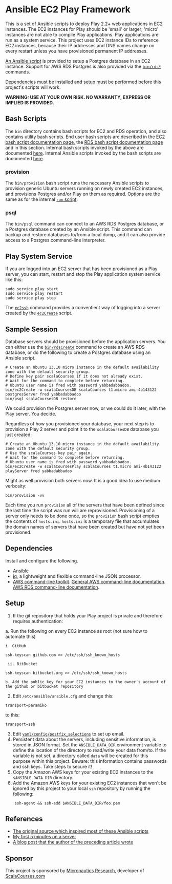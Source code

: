 # Ansible EC2 Play Framework
This is a set of Ansible scripts to deploy Play 2.2+ web applications in EC2 instances.
The EC2 instances for Play should be 'small' or larger; 'micro' instances are not able to compile Play applications.
Play applications are run as a system service.
This project uses EC2 instance IDs to reference EC2 instances,
because their IP addresses and DNS names change on every restart unless you have provisioned permanent IP addresses.

[An Ansible script](yaml/postgresEnv.yaml) is provided to setup a Postgres database in an EC2 instance.
Support for AWS RDS Postgres is also provided via the [`bin/rds*`](bin) commands.

[Dependencies](#dependencies) must be installed and [setup](#setup) must be performed before this project's scripts will work.


**WARNING: USE AT YOUR OWN RISK. NO WARRANTY, EXPRESS OR IMPLIED IS PROVIDED.**

## Bash Scripts
The `bin` directory contains bash scripts for EC2 and RDS operation, and also contains utility bash scripts.
End user bash scripts are described in the [EC2 bash script documentation page](EC2.md), the [RDS bash script documentation page](RDS.md) and in this section.
Internal bash scripts invoked by the above are documented [here](INTERNAL.md#bash-scripts).
Internal Ansible scripts invoked by the bash scripts are documented [here](INTERNAL.md#ansible-scripts).

### provision
The `bin/provision` bash script runs the necessary Ansible scripts to provision generic Ubuntu servers running on newly created EC2 instances, and provisions Postgres and/or Play on them as required.
Options are the same as for the internal [`run` script](INTERNAL.md#run).

### psql
The `bin/psql` command can connect to an AWS RDS Postgres database, or a Postgres database created by an Ansible script.
This command can backup and restore databases to/from a local dump, and it can also provide access to a Postgres command-line interpreter.

## Play System Service
If you are logged into an EC2 server that has been provisioned as a Play server, you can start, restart and stop the Play application system service like this:

    sudo service play start
    sudo service play restart
    sudo service play stop

The [`ec2ssh`](bin/ec2ssh) command provides a conventient way of logging into a server created by the [`ec2Create`](bin/ec2Create) script.

## Sample Session
Database servers should be provisioned before the application servers.
You can either use the [`bin/rdsCreate`](RDS.md#rdscreate) command to create an AWS RDS database, or do the following to create a Postgres database using an Ansible script.

    # Create an Ubuntu 13.10 micro instance in the default availability zone with the default security group.
    # Define key pair scalaCourses if it does not already exist.
    # Wait for the command to complete before returning.
    # Ubuntu user name is fred with password yabbadabbadoo.
    bin/ec2Create -w scalaCoursesDB scalaCourses t1.micro ami-4b143122 postgresServer fred yabbadabbadoo
    bin/psql scalaCoursesDB restore

We could provision the Postgres server now, or we could do it later, with the Play server.
You decide.

Regardless of how you provisioned your database, your next step is to provision a Play 2 server and point it to the `scalaCoursesDB` database you just created:

    # Create an Ubuntu 13.10 micro instance in the default availability zone with the default security group.
    # Use the scalaCourses key pair again.
    # Wait for the command to complete before returning.
    # Ubuntu user name is fred with password yabbadabbadoo.
    bin/ec2Create -w scalaCoursesPlay scalaCourses t1.micro ami-4b143122 playServer fred yabbadabbadoo

Might as well provision both servers now. It is a good idea to use medium verbosity:

    bin/provision -vv

Each time you run `provision` all of the servers that have been defined since the last time the script was run will are reprovisioned.
Provisioning of a server only needs to be done once, so the `provision` bash script empties the contents of `hosts.ini`.
`hosts.ini` is a temporary file that accumulates the domain names of servers that have been created but have not yet been provisioned.

## Dependencies

Install and configure the following.

* [Ansible](https://github.com/ansible/ansible)
* [jq](http://stedolan.github.io/jq/download/), a lightweight and flexible command-line JSON processor.
* [AWS command-line toolkit](http://aws.amazon.com/developertools/2928).
[General AWS command-line documentation](http://aws.amazon.com/cli/).
[AWS RDS command-line documentation](http://docs.aws.amazon.com/AmazonRDS/latest/CommandLineReference/Welcome.html).

## Setup

1. If the git repository that holds your Play project is private and therefore requires authentication:

  a. Run the following on every EC2 instance as root (not sure how to automate this)

    i. GitHub
````
ssh-keyscan github.com >> /etc/ssh/ssh_known_hosts
````

     ii. BitBucket
````
ssh-keyscan bitbucket.org >> /etc/ssh/ssh_known_hosts
````
    b. Add the public key for your EC2 instances to the owner's account of the github or bitbucket repository
2. Edit `/etc/ansible/ansible.cfg` and change this:
````
transport=paramiko
````
to this:
````
transport=ssh
````
3. Edit [`yaml/config/postfix_selections`](yaml/config/postfix_selections) to set up   email.
4. Persistent data about the servers, including sensitive information, is stored in JSON format.
   Set the `ANSIBLE_DATA_DIR` environment variable to define the location of the directory to read/write your data from/to.
   If the variable is not set, a directory called `data` will be created for this purpose within this project.
   Beware: this information contains passwords and ssh keys.
   Take steps to secure it!
5. Copy the Amazon AWS keys for your existing EC2 instances to the `$ANSIBLE_DATA_DIR` directory.
6. Add the Amazon AWS keys for your existing EC2 instances that won't be ignored by this project to your local `ssh` repository by running the following:
````
    ssh-agent && ssh-add $ANSIBLE_DATA_DIR/foo.pem
````

## References
* [The original source which inspired most of these Ansible scripts](https://github.com/phred/5minbootstrap)
* [My first 5 minutes on a server](http://plusbryan.com/my-first-5-minutes-on-a-server-or-essential-security-for-linux-servers)
* [A blog post that the author of the preceding article wrote](http://practicalops.com/my-first-5-minutes-on-a-server.html)

## Sponsor
This project is sponsored by [Micronautics Research](http://micronauticsresearch.com),
developer of [ScalaCourses.com](http://scalacourses.com)

